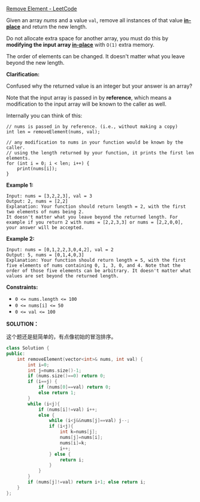 [Remove Element - LeetCode](https://leetcode.com/problems/remove-element/)

Given an array *nums* and a value `val`, remove all instances of that value [**in-place**](https://en.wikipedia.org/wiki/In-place_algorithm) and return the new length.

Do not allocate extra space for another array, you must do this by **modifying the input array [in-place](https://en.wikipedia.org/wiki/In-place_algorithm)** with `O(1)` extra memory.

The order of elements can be changed. It doesn't matter what you leave beyond the new length.

**Clarification:**

Confused why the returned value is an integer but your answer is an array?

Note that the input array is passed in by **reference**, which means a modification to the input array will be known to the caller as well.

Internally you can think of this:

```
// nums is passed in by reference. (i.e., without making a copy)
int len = removeElement(nums, val);

// any modification to nums in your function would be known by the caller.
// using the length returned by your function, it prints the first len elements.
for (int i = 0; i < len; i++) {
    print(nums[i]);
}
```

 

**Example 1:**

```
Input: nums = [3,2,2,3], val = 3
Output: 2, nums = [2,2]
Explanation: Your function should return length = 2, with the first two elements of nums being 2.
It doesn't matter what you leave beyond the returned length. For example if you return 2 with nums = [2,2,3,3] or nums = [2,2,0,0], your answer will be accepted.
```

**Example 2:**

```
Input: nums = [0,1,2,2,3,0,4,2], val = 2
Output: 5, nums = [0,1,4,0,3]
Explanation: Your function should return length = 5, with the first five elements of nums containing 0, 1, 3, 0, and 4. Note that the order of those five elements can be arbitrary. It doesn't matter what values are set beyond the returned length.
```

 

**Constraints:**

- `0 <= nums.length <= 100`
- `0 <= nums[i] <= 50`
- `0 <= val <= 100`



**SOLUTION：**

这个题还是挺简单的，有点像初始的冒泡排序。

```c++
class Solution {
public:
    int removeElement(vector<int>& nums, int val) {
        int i=0;
        int j=nums.size()-1;
        if (nums.size()==0) return 0;
        if (i==j) {
            if (nums[0]==val) return 0;
            else return 1;
        }
        while (i<j){
            if (nums[i]!=val) i++;
            else {
                while (i<j&&nums[j]==val) j--;
                if (i<j){
                    int k=nums[j];
                    nums[j]=nums[i];
                    nums[i]=k;
                    i++;
                } else {
                    return i;
                }
            }
        }
        if (nums[j]!=val) return i+1; else return i;
    }
};
```



